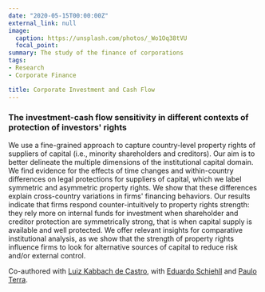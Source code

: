 ```yaml
---
date: "2020-05-15T00:00:00Z"
external_link: null
image:
  caption: https://unsplash.com/photos/_Wo1Oq38tVU
  focal_point: 
summary: The study of the finance of corporations
tags:
- Research
- Corporate Finance

title: Corporate Investment and Cash Flow
---
```



### The investment-cash flow sensitivity in different contexts of protection of investors' rights

We use a fine-grained approach to capture country-level property rights of suppliers of capital (i.e., minority shareholders and creditors). Our aim is to better delineate the multiple dimensions of the institutional capital domain. We find evidence for the effects of time changes and within-country differences on legal protections for suppliers of capital, which we label symmetric and asymmetric property rights. We show that these differences explain cross-country variations in firms' financing behaviors. Our results indicate that firms respond counter-intuitively to property rights strength: they rely more on internal funds for investment when shareholder and creditor protection are symmetrically strong, that is when capital supply is available and well protected. We offer relevant insights for comparative institutional analysis, as we show that the strength of property rights influence firms to look for alternative sources of capital to reduce risk and/or external control.

Co-authored with [Luiz Kabbach de Castro](https://warrington.ufl.edu/directory/person/10215/), with [Eduardo Schiehll](https://www.hec.ca/en/profs/eduardo.schiehll.html) and [Paulo Terra](https://eaesp.fgv.br/professor/paulo-renato-soares-terra).